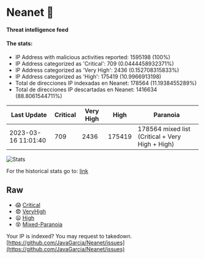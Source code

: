 # Neanet :hocho:
#### Threat intelligence feed
#### The stats:

- IP Address with malicious activities reported: 1595198 (100%)
- IP Address categorized as 'Critical':  709 (0.0444458932371%)
- IP Address categorized as 'Very High':  2436 (0.152708315833%)
- IP Address categorized as 'High':  175419 (10.9966913198)
- Total de direcciones IP indexadas en Neanet:  178564 (11.1938455289%)
- Total de direcciones IP descartadas en Neanet:  1416634 (88.8061544711%)

| Last Update | Critical | Very High | High | Paranoia |
| --- | --- | --- | --- | --- |
| 2023-03-16 11:01:40 | 709 | 2436 | 175419 | 178564 mixed list (Critical + Very High + High)|

![Stats](https://docs.google.com/spreadsheets/d/e/2PACX-1vSnaNMIXVabIpDJjufMlzH7poXnshF3mgd8Is1g9ytUEzVsP5my4Trn8f-xkoLLQ38xpL3HtmUexLo6/pubchart?oid=501124687&format=image)

For the historical stats go to: [link](/stats.csv)
## Raw
- :scream: [Critical](https://raw.githubusercontent.com/JavaGarcia/Neanet/master/blacklists/neanet_critical.txt)
- :fearful: [VeryHigh](https://raw.githubusercontent.com/JavaGarcia/Neanet/master/blacklists/neanet_veryHigh.txtt)
- :frowning: [High](https://raw.githubusercontent.com/JavaGarcia/Neanet/master/blacklists/neanet_high.txt)
- :dizzy_face: [Mixed-Paranoia](https://raw.githubusercontent.com/JavaGarcia/Neanet/master/blacklists/neanet_all.txt)


Your IP is indexed? You may request to takedown. [https://github.com/JavaGarcia/Neanet/issues](https://github.com/JavaGarcia/Neanet/issues)














































































































































































































































































































































































































































































































































































































































































































































































































































































































































































































































































































































































































































































































































































































































































































































































































































































































































































































































































































































































































































































































































































































































































































































































































































































































































































































































































































































































































































































































































































































































































































































































































































































































































































































































































































































































































































































































































































































































































































































































































































































































































































































































































































































































































































































































































































































































































































































































































































































































































































































































































































































































































































































































































































































































































































































































































































































































































































































































































































































































































































































































































































































































































































































































































































































































































































































































































































































































































































































































































































































































































































































































































































































































































































































































































































































































































































































































































































































































































































































































































































































































































































































































































































































































































































































































































































































































































































































































































































































































































































































































































































































































































































































































































































































































































































































































































































































































































































































































































































































































































































































































